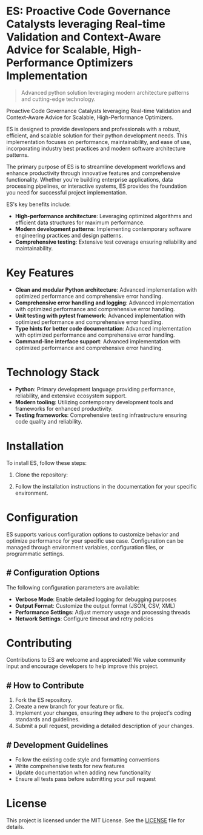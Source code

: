 <!-- fallback_ES_20251003192915_99033 -->

# ES: Proactive Code Governance Catalysts leveraging Real-time Validation and Context-Aware Advice for Scalable, High-Performance Optimizers Implementation
> Advanced python solution leveraging modern architecture patterns and cutting-edge technology.

Proactive Code Governance Catalysts leveraging Real-time Validation and Context-Aware Advice for Scalable, High-Performance Optimizers.

ES is designed to provide developers and professionals with a robust, efficient, and scalable solution for their python development needs. This implementation focuses on performance, maintainability, and ease of use, incorporating industry best practices and modern software architecture patterns.

The primary purpose of ES is to streamline development workflows and enhance productivity through innovative features and comprehensive functionality. Whether you're building enterprise applications, data processing pipelines, or interactive systems, ES provides the foundation you need for successful project implementation.

ES's key benefits include:

* **High-performance architecture**: Leveraging optimized algorithms and efficient data structures for maximum performance.
* **Modern development patterns**: Implementing contemporary software engineering practices and design patterns.
* **Comprehensive testing**: Extensive test coverage ensuring reliability and maintainability.

# Key Features

* **Clean and modular Python architecture**: Advanced implementation with optimized performance and comprehensive error handling.
* **Comprehensive error handling and logging**: Advanced implementation with optimized performance and comprehensive error handling.
* **Unit testing with pytest framework**: Advanced implementation with optimized performance and comprehensive error handling.
* **Type hints for better code documentation**: Advanced implementation with optimized performance and comprehensive error handling.
* **Command-line interface support**: Advanced implementation with optimized performance and comprehensive error handling.

# Technology Stack

* **Python**: Primary development language providing performance, reliability, and extensive ecosystem support.
* **Modern tooling**: Utilizing contemporary development tools and frameworks for enhanced productivity.
* **Testing frameworks**: Comprehensive testing infrastructure ensuring code quality and reliability.

# Installation

To install ES, follow these steps:

1. Clone the repository:


2. Follow the installation instructions in the documentation for your specific environment.

# Configuration

ES supports various configuration options to customize behavior and optimize performance for your specific use case. Configuration can be managed through environment variables, configuration files, or programmatic settings.

## # Configuration Options

The following configuration parameters are available:

* **Verbose Mode**: Enable detailed logging for debugging purposes
* **Output Format**: Customize the output format (JSON, CSV, XML)
* **Performance Settings**: Adjust memory usage and processing threads
* **Network Settings**: Configure timeout and retry policies

# Contributing

Contributions to ES are welcome and appreciated! We value community input and encourage developers to help improve this project.

## # How to Contribute

1. Fork the ES repository.
2. Create a new branch for your feature or fix.
3. Implement your changes, ensuring they adhere to the project's coding standards and guidelines.
4. Submit a pull request, providing a detailed description of your changes.

## # Development Guidelines

* Follow the existing code style and formatting conventions
* Write comprehensive tests for new features
* Update documentation when adding new functionality
* Ensure all tests pass before submitting your pull request

# License

This project is licensed under the MIT License. See the [LICENSE](https://github.com/Nurulika/ES/blob/main/LICENSE) file for details.
